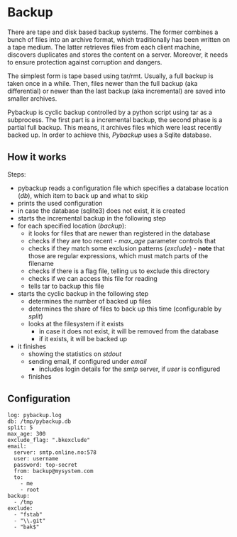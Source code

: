 
# Backup
There are tape and disk based backup systems. 
The former combines a bunch of files into an archive format, which traditionally has been written on a tape medium.
The latter retrieves files from each client machine, discovers duplicates and stores the content on a server. 
Moreover, it needs to ensure protection against corruption and dangers.

The simplest form is tape based using tar/rmt. 
Usually, a full backup is taken once in a while. 
Then, files newer than the full backup (aka differential) or 
    newer than the last backup (aka incremental) are saved into smaller archives.

Pybackup is cyclic backup controlled by a python script using tar as a subprocess. 
The first part is a incremental backup, the second phase is a partial full backup. 
This means, it archives files which were least recently backed up.
In order to achieve this, *Pybackup* uses a Sqlite database.

## How it works

Steps:
* pybackup reads a configuration file which specifies a database location (*db*), 
which item to back up and what to skip
* prints the used configuration
* in case the database (sqlite3) does not exist, it is created
* starts the incremental backup in the following step
* for each specified location (*backup*):
    * it looks for files that are newer than registered in the database
    * checks if they are too recent - *max_age* parameter controls that
    * checks if they match some exclusion patterns (*exclude*) - 
        **note** that those are regular expressions, which must match parts of the filename
    * checks if there is a flag file, telling us to exclude this directory
    * checks if we can access this file for reading
    * tells tar to backup this file
* starts the cyclic backup in the following step
    * determines the number of backed up files
    * determines the share of files to back up this time (configurable by *split*)
    * looks at the filesystem if it exists
        * in case it does not exist, it will be removed from the database
        * if it exists, it will be backed up
* it finishes
    * showing the statistics on *stdout*
    * sending email, if configured under *email*
        * includes login details for the *smtp* server, if *user* is configured
    * finishes
    
## Configuration
~~~
log: pybackup.log
db: /tmp/pybackup.db
split: 5
max_age: 300
exclude_flag: ".bkexclude"
email:
  server: smtp.online.no:578
  user: username
  password: top-secret
  from: backup@mysystem.com
  to: 
    - me
    - root
backup:
  - /tmp
exclude:
  - "fstab"
  - "\\.git"
  - "bak$"
~~~